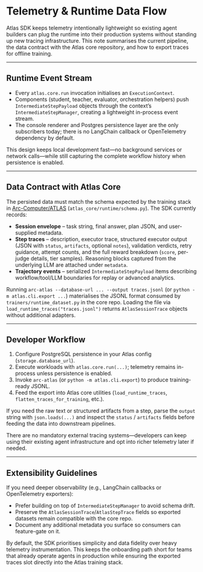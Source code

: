 # Telemetry & Runtime Data Flow

Atlas SDK keeps telemetry intentionally lightweight so existing agent builders can plug the runtime into their production
systems without standing up new tracing infrastructure. This note summarises the current pipeline, the data contract with
the Atlas core repository, and how to export traces for offline training.

---

## Runtime Event Stream

- Every `atlas.core.run` invocation initialises an `ExecutionContext`.  
- Components (student, teacher, evaluator, orchestration helpers) push `IntermediateStepPayload` objects through the
  context’s `IntermediateStepManager`, creating a lightweight in-process event stream.  
- The console renderer and Postgres persistence layer are the only subscribers today; there is no LangChain callback or
  OpenTelemetry dependency by default.

This design keeps local development fast—no background services or network calls—while still capturing the complete
workflow history when persistence is enabled.

---

## Data Contract with Atlas Core

The persisted data must match the schema expected by the training stack in
[Arc-Computer/ATLAS](https://github.com/Arc-Computer/ATLAS) (`atlas_core/runtime/schema.py`). The SDK currently records:

- **Session envelope** – task string, final answer, plan JSON, and user-supplied metadata.
- **Step traces** – description, executor trace, structured executor output (JSON with `status`, `artifacts`, optional `notes`),
  validation verdicts, retry guidance, attempt counts, and the full reward breakdown (`score`, per-judge details, tier samples).
  Reasoning blocks captured from the underlying LLM are attached under `metadata`.
- **Trajectory events** – serialized `IntermediateStepPayload` items describing workflow/tool/LLM boundaries for replay
  or advanced analytics.

Running `arc-atlas --database-url ... --output traces.jsonl` (or `python -m atlas.cli.export ...`) materialises the JSONL format consumed by
`trainers/runtime_dataset.py` in the core repo. Loading the file via `load_runtime_traces("traces.jsonl")` returns
`AtlasSessionTrace` objects without additional adapters.

---

## Developer Workflow

1. Configure PostgreSQL persistence in your Atlas config (`storage.database_url`).
2. Execute workloads with `atlas.core.run(...)`; telemetry remains in-process unless persistence is enabled.
3. Invoke `arc-atlas` (or `python -m atlas.cli.export`) to produce training-ready JSONL.
4. Feed the export into Atlas core utilities (`load_runtime_traces`, `flatten_traces_for_training`, etc.).

If you need the raw text or structured artifacts from a step, parse the `output` string with `json.loads(...)` and inspect the `status` / `artifacts`
fields before feeding the data into downstream pipelines.

There are no mandatory external tracing systems—developers can keep using their existing agent infrastructure and opt
into richer telemetry later if needed.

---

## Extensibility Guidelines

If you need deeper observability (e.g., LangChain callbacks or OpenTelemetry exporters):

- Prefer building on top of `IntermediateStepManager` to avoid schema drift.
- Preserve the `AtlasSessionTrace`/`AtlasStepTrace` fields so exported datasets remain compatible with the core repo.
- Document any additional metadata you surface so consumers can feature-gate on it.

By default, the SDK prioritises simplicity and data fidelity over heavy telemetry instrumentation. This keeps the
onboarding path short for teams that already operate agents in production while ensuring the exported traces slot
directly into the Atlas training stack.
